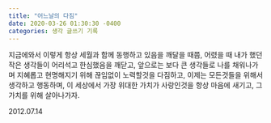```yaml
---
title: "어느날의 다짐"
date: 2020-03-26 01:30:30 -0400
categories: 생각 글쓰기 기록
---
```


지금에와서 이렇게 항상 세월과 함께 동행하고 있음을 깨달을 때쯤, 어렸을 때 내가 했던 작은 생각들이 어리석고 한심했음을 깨닫고, 앞으로는 보다 큰 생각들로 나를 채워나가며 지혜롭고 현명해지기 위해 끊임없이 노력할것을 다짐하고, 이제는 모든것들을 위해서 생각하고 행동하며, 이 세상에서 가장 위대한 가치가 사랑인것을 항상 마음에 새기고, 그 가치를 위해 살아나가자.


2012.07.14
